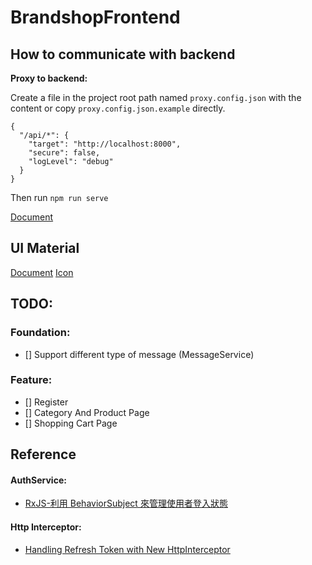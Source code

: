 
# BrandshopFrontend

## How to communicate with backend
**Proxy to backend:**

Create a file in the project root path named `proxy.config.json` with the content or copy `proxy.config.json.example` directly.
```
{
  "/api/*": {
    "target": "http://localhost:8000",
    "secure": false,
    "logLevel": "debug"
  }
}
```
Then run `npm run serve`


[Document](https://github.com/angular/angular-cli/blob/master/docs/documentation/stories/proxy.md)

## UI Material

[Document](https://material.angular.io)
[Icon](https://material.io/icons/)


## TODO:

### Foundation:

- [] Support different type of message (MessageService)

### Feature:

- [] Register
- [] Category And Product Page
- [] Shopping Cart Page


## Reference

#### AuthService:
- [RxJS-利用 BehaviorSubject 來管理使用者登入狀態](https://blog.kevinyang.net/2017/02/26/rxjs-context-demo-3/)

#### Http Interceptor:
- [Handling Refresh Token with New HttpInterceptor](https://www.intertech.com/Blog/angular-4-tutorial-handling-refresh-token-with-new-httpinterceptor/)
